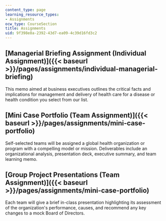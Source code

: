 ```yaml
---
content_type: page
learning_resource_types:
- Assignments
ocw_type: CourseSection
title: Assignments
uid: 9f398e8a-2392-43d7-ea09-4c39d16fd3c2
---
```


[Managerial Briefing Assignment (Individual Assignment)]({{< baseurl >}}/pages/assignments/individual-managerial-briefing)
--------------------------------------------------------------------------------------------------------------------------

This memo aimed at business executives outlines the critical facts and implications for management and delivery of health care for a disease or health condition you select from our list.

[Mini Case Portfolio (Team Assignment)]({{< baseurl >}}/pages/assignments/mini-case-portfolio)
----------------------------------------------------------------------------------------------

Self-selected teams will be assigned a global health organization or program with a compelling model or mission. Deliverables include an organizational analysis, presentation deck, executive summary, and team learning memo.

[Group Project Presentations (Team Assignment)]({{< baseurl >}}/pages/assignments/mini-case-portfolio)
------------------------------------------------------------------------------------------------------

Each team will give a brief in-class presentation highlighting its assessment of the organization's performance, causes, and recommend any key changes to a mock Board of Directors.